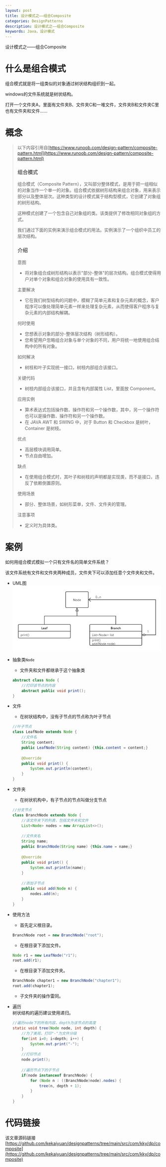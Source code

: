 ```yaml
---
layout: post
title: 设计模式之——组合Composite
categories: DesignPatterns
description: 设计模式之——组合Composite
keywords: Java，设计模式
---
```


设计模式之——组合Composite

# 什么是组合模式
组合模式就是将一组类似的对象通过树状结构组织到一起。

windows的文件系统就是树状结构。

打开一个文件夹A，里面有文件夹B、文件夹C和一堆文件，文件夹B和文件夹C里也有文件夹和文件......

# 概念
> 以下内容引用自[https://www.runoob.com/design-pattern/composite-pattern.html](https://www.runoob.com/design-pattern/composite-pattern.html)
> 
> ### 组合模式
> 组合模式（Composite Pattern），又叫部分整体模式，是用于把一组相似的对象当作一个单一的对象。组合模式依据树形结构来组合对象，用来表示部分以及整体层次。这种类型的设计模式属于结构型模式，它创建了对象组的树形结构。
> 
> 这种模式创建了一个包含自己对象组的类。该类提供了修改相同对象组的方式。
> 
> 我们通过下面的实例来演示组合模式的用法。实例演示了一个组织中员工的层次结构。
> 
> ### 介绍
> 意图
> - 将对象组合成树形结构以表示"部分-整体"的层次结构。组合模式使得用户对单个对象和组合对象的使用具有一致性。
> 
> 主要解决
> - 它在我们树型结构的问题中，模糊了简单元素和复杂元素的概念，客户程序可以像处理简单元素一样来处理复杂元素，从而使得客户程序与复杂元素的内部结构解耦。
> 
> 何时使用
> - 您想表示对象的部分-整体层次结构（树形结构）。
> - 您希望用户忽略组合对象与单个对象的不同，用户将统一地使用组合结构中的所有对象。
> 
> 如何解决
> - 树枝和叶子实现统一接口，树枝内部组合该接口。
> 
> 关键代码
> - 树枝内部组合该接口，并且含有内部属性 List，里面放 Component。
> 
> 应用实例
> - 算术表达式包括操作数、操作符和另一个操作数，其中，另一个操作符也可以是操作数、操作符和另一个操作数。 
> - 在 JAVA AWT 和 SWING 中，对于 Button 和 Checkbox 是树叶，Container 是树枝。
> 
> 优点
> - 高层模块调用简单。
> - 节点自由增加。
> 
> 缺点
> - 在使用组合模式时，其叶子和树枝的声明都是实现类，而不是接口，违反了依赖倒置原则。
> 
> 使用场景
> - 部分、整体场景，如树形菜单，文件、文件夹的管理。
> 
> 注意事项
> - 定义时为具体类。

# 案例
如何用组合模式模拟一个只有文件名的简单文件系统？

该文件系统有文件和文件夹两种成员，文件夹下可以添加任意个文件夹和文件。

- UML图
![enter description here](/images/posts/designpatterns/composite/uml.png)

- 抽象类`Node`
	- 文件夹和文件都继承于这个抽象类
	```java
	abstract class Node {
		//打印该节点的内容
		abstract public void print();
	}
	```
- 文件
	- 在树状结构中，没有子节点的节点称为叶子节点
	```java
	//叶子节点
	class LeafNode extends Node {
		//文件名
		String content;
		public LeafNode(String content) {this.content = content;}

		@Override
		public void print() {
			System.out.println(content);
		}
	}
	```
- 文件夹
	- 在树状机构中，有子节点的节点叫做分支节点
	```java
	//分支节点
	class BranchNode extends Node {
		//该文件夹下的列表，包括文件夹和文件
		List<Node> nodes = new ArrayList<>();

		//文件夹名
		String name;
		public BranchNode(String name) {this.name = name;}

		@Override
		public void print() {
			System.out.println(name);
		}

		//添加子节点
		public void add(Node n) {
			nodes.add(n);
		}
	}
	```
- 使用方法
	- 首先定义根目录。
	```java
	BranchNode root = new BranchNode("root");
	```
	- 在根目录下添加文件。
	```java
	Node r1 = new LeafNode("r1");
	root.add(r1);
	```
	- 在根目录下添加文件夹。
	```java
	BranchNode chapter1 = new BranchNode("chapter1");
	root.add(chapter1);
	```
	- 子文件夹的操作雷同。

- 遍历<br>
   树状结构的遍历建议使用递归。
	```java
	//遍历node下的所有内容，depth为该节点的高度
	static void tree(Node node, int depth) {
		//为了美观，打印"-"为文件分级
		for(int i=0; i<depth; i++) {
			System.out.print("-");
		}
		//打印节点
		node.print();

		//遍历节点下的子节点
		if(node instanceof BranchNode) {
			for (Node n : ((BranchNode)node).nodes) {
				tree(n, depth + 1);
			}
		}
	}
	```

# 代码链接
该文章源码链接[https://github.com/kekaiyuan/designpatterns/tree/main/src/com/kky/dp/composite](https://github.com/kekaiyuan/designpatterns/tree/main/src/com/kky/dp/composite)